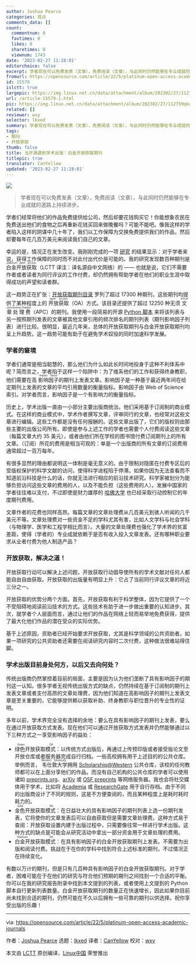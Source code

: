 ```yaml
---
author: Joshua Pearce
categories: 观点
comments_data: []
count:
  commentnum: 0
  favtimes: 0
  likes: 0
  sharetimes: 0
  viewnum: 1743
date: '2023-02-27 11:28:01'
editorchoice: false
excerpt: 学者现在可以免费发表（文章），免费阅读（文章），与此同时仍然能够在专业成就的道路上持续进步。
fromurl: https://opensource.com/article/22/5/platinum-open-access-academic-journals
id: 15579
islctt: true
largepic: https://img.linux.net.cn/data/attachment/album/202302/27/112759qkqjj1i1qg0xg21g.jpg
url: /article-15579-1.html
pic: https://img.linux.net.cn/data/attachment/album/202302/27/112759qkqjj1i1qg0xg21g.jpg.thumb.jpg
related: []
reviewer: wxy
selector: lkxed
summary: 学者现在可以免费发表（文章），免费阅读（文章），与此同时仍然能够在专业成就的道路上持续进步。
tags:
- 期刊
- 开放获取
thumb: false
title: 当开源遇到学术出版：白金开放获取期刊
titlepic: true
translator: CanYellow
updated: '2023-02-27 11:28:01'
---
```


![](https://img.linux.net.cn/data/attachment/album/202302/27/112759qkqjj1i1qg0xg21g.jpg)



> 
> 学者现在可以免费发表（文章），免费阅读（文章），与此同时仍然能够在专业成就的道路上持续进步。
> 
> 
> 


学者们经常将他们的作品免费提供给公司，然后却要花钱购买它！你能想象农民在免费送出他们的食物之后再重新花钱买回来做晚餐吗？可能不能吧。像我这样的学者陷入这样的阴谋中几十年了，我们以工作保障为交换免费提供我们的作品，然后却要每年花几百万美元来阅读我们自己的文章。


幸运的是，情况正在发生改变。我刚刚完成的一项 [研究](https://doi.org/10.3390/knowledge2020013) 的结果显示：对于学者来说，获得工作保障的同时而不对此付出代价是可能的。我的研究发现数百种期刊是 <ruby> 白金开放获取 <rt>  platinum open access </rt></ruby>（LCTT 译注：译名源自中文网络）的 —— 也就是说，它们不需要作者或者读者为同行评议的工作付费，却仍然拥有帮助学者在他们的职业生涯中取得成功的声望和读者群。


这一趋势正在扩张：[开放获取期刊目录](https://doaj.org/) 罗列了超过 17300 种期刊，这些期刊均提供了某种程度上的 <ruby> 开放获取 <rt>  open access </rt></ruby>（OA）方式。该目录还提供了超过 12250 种无须 <ruby> 文章处理费 <rt>  article-processing charges </rt></ruby>（APC）的期刊。我使用一段简易的开源 [Python 脚本](https://osf.io/mh4bx/) 来将该列表与另一按照期刊发表的文章被其他文章引用的频次排名的期刊列表（期刊影响因子列表）进行比较。很明显，最近几年来，总体的开放获取期刊与白金开放获取期刊均呈上升趋势。这一趋势可能有助于在避免学术奴役的同时加速科学发展。


### 学者的窘境


学者们通常是相当聪慧的，那么他们为什么如此长时间地投身于这种不利体系中呢？简而言之，学者陷于这样一个陷阱中：为了维系他们的工作和获得终身教职，他们需要在高 <ruby> 影响因子 <rt>  impact factor </rt></ruby> 的期刊上发表文章。影响因子是一种基于最近两年间在给定期刊上发表的文章的平均引用数量的衡量指标。影响因子由 Web of Science 索引。对学者而言，影响因子是一个有影响力的衡量指标。


历史上，学术出版一直由一小部分主要出版商统治。他们采用基于订阅制的商业模式。在这样的商业模式中，学术作者撰写文章，评审同行的文章，也经常对这些文章进行编辑。这些工作都是没有任何报酬的。这些文章出版了，它们的版权则由那些主要的出版公司所有。即使是参与上述工作的学者也需要个人付费阅读这些文章（每篇文章大约 35 美元），或者由他们所在学校的图书馆付费订阅期刊上的所有文章。（订阅）所花的费用是相当可观的：单是一个出版商的所有文章的订阅费用通常超过一百万每年。


有很多显然的理由都说明这一体制是毫无意义的。由于限制对隐匿在付费专区后的受版权保护的科学文献的访问，使得科学进程陷于停滞。如果你因为无法查看而不知道前沿科技是什么的话，你就无法进行相应的前沿技术研究。科学家被划分为能够负担访问这些文章的费用的人，以及不能负担（这些费用的人）。发展中国家的学者往往难以支付，不过即使是财力雄厚的 [哈佛大学](https://www.theguardian.com/science/2012/apr/24/harvard-university-journal-publishers-prices) 也已经采取行动控制它的年度期刊费用。


文章作者的花费也同样高昂。每篇文章的文章处理费从几百美元到骇人听闻的几千美元不等。文章处理费对一些资金不足的学科尤其有害，比如人文学科与社会学科（与物理学、医学和工程学相比而言）。大量的文章处理费也强化了学术界的贫富差距，使得（学者的）专业成就依赖于是否有收入投入文章发表。还有哪种职业要求从业者付费为他人制造产品？


### 开放获取，解决之道！


开放获取行动可以解决上述问题，开放获取行动倡导使所有的学术文献对任何人都能自由自由获取。开放获取的出版量有明显上升：它占了当前同行评议文章的将近三分之一。


开放获取的优势分两个方面。首先，开放获取有利于科学整体，因为它提供了一个不受阻碍地阅读前沿技术的方式。这些技术有助于进一步做出重要的认知进步。其次，就学者个人层面而言，通过让他们的作品在网络上轻而易举地免费获得，提供了最大化他们作品的潜在受众的实际优势。


基于上述原因，资助者已经开始要求开放获取，尤其是科学领域的公共资助者。如果一项研究的公共资助者还需要在阅读研究内容时二次付费，这种做法很难站得住脚。


### 学术出版目前身处何方，以后又去向何处？


传统出版商仍然掌控着目前的局面，主要是因为认为他们垄断了具有影响因子的期刊这一认知。很多学者无视传统出版方式的缺点，仍然持续在基于订阅制的期刊上发表文章或者支付高昂的文章处理费，因为他们知道在高影响因子的期刊上发表文章是至关重要的，它能够提供赖以获取补助、终身教职与职位晋升的专业性的证明。


多年以前，学术界完全没有选择的余地：要么在具有影响因子的期刊上发表，要么在通过开放获取方式发表。现在他们可以通过开放获取方式发表并仍然能够通过以下三种方式之一享受影响因子的益处：


* <ruby> 绿色开放获取模式 <rt>  Green OA </rt></ruby>：以传统方式出版后，再通过上传预印版或者接受版论文至开放仓库或者服务器完成自行归档。一些高校拥有用于上述目的的公共仓库。举例而言，<ruby> 韦仕敦大学 <rt>  Western University </rt></ruby> 拥用 [Scholarship@Western](https://ir.lib.uwo.ca/) 公共仓库，该校的任何教师都可以在上面分享他们的作品。而没有自己机构的公共仓库的学者可以使用诸如 [preprints.org](https://www.preprints.org/)、[arXiv](https://arxiv.org/) 或 [OSF preprints](https://osf.io/preprints/) 等网络服务器。我也会将社交媒体用于学术，比如将 [Academia](https://westernu.academia.edu/JoshuaPearce/Papers) 或 [ResearchGate](https://www.researchgate.net/profile/Joshua-Pearce) 用于自行存档。由于不同的出版商设计了不同的规则，这是不方便查阅的，而且某种程度上是耗时耗时耗力的。
* <ruby> 金色开放获取模式 <rt>  Gold OA </rt></ruby>：在日益壮大的具有影响因子的期刊列表上选一份期刊发表，它将使你的文章发表后可以自由获取但是需要文章处理费。这种方式易于查阅：开放获取设置内建于出版过程中，只需要像往常一样进行学术出版。这种方式的缺点是可能会从研究活动中拿出一部分资金用于文章处理的费用。
* <ruby> 白金开放获取模式 <rt>  Platinum OA </rt></ruby>：在具有影响因子的白金开放获取期刊上发表。不需要为出版和阅读付费。挑战在于在你的学科中找到符合上述标准的期刊，不过情况正在持续变化。


有数以万计的期刊，但是只有几百种具有影响因子的白金开放获取期刊。对于学者，困难可能在于在他们的研究与符合他们预期的期刊之间找到一个合适的平衡。你可以在我的研究报告附录中找到本文提到的列表，或者使用上文提到的 Python 脚本自行更新列表数量。白金开放获取期刊的数量正在快速增长，因此如果你目前尚未找到合适的期刊，仍然可能在不久以后拥有一些可靠的期刊以供选择。祝你享受出版的乐趣！




---


via: <https://opensource.com/article/22/5/platinum-open-access-academic-journals>


作者：[Joshua Pearce](https://opensource.com/users/jmpearce) 选题：[lkxed](https://github.com/lkxed) 译者：[CanYellow](https://github.com/CanYellow) 校对：[wxy](https://github.com/wxy)


本文由 [LCTT](https://github.com/LCTT/TranslateProject) 原创编译，[Linux中国](https://linux.cn/) 荣誉推出